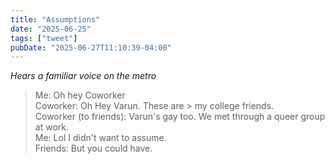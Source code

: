 ```yaml
---
title: "Assumptions"
date: "2025-06-25"
tags: ["tweet"]
pubDate: "2025-06-27T11:10:39-04:00"
---
```


_Hears a familiar voice on the metro_

> Me: Oh hey Coworker  
> Coworker: Oh Hey Varun. These are > my college friends.  
> Coworker (to friends): Varun's gay too. We met through a queer group at work.  
> Me: Lol I didn't want to assume.  
> Friends: But you could have. 
